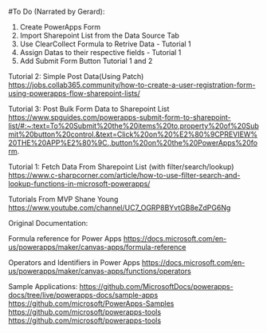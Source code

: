 #To Do (Narrated by Gerard):
1. Create PowerApps Form
2. Import Sharepoint List from the Data Source Tab
3. Use ClearCollect Formula to Retrive Data - Tutorial 1
4. Assign Datas to their respective fields - Tutorial 1
5. Add Submit Form Button Tutorial 1 and 2

Tutorial 2: Simple Post Data(Using Patch)
https://jobs.collab365.community/how-to-create-a-user-registration-form-using-powerapps-flow-sharepoint-lists/

Tutorial 3: Post Bulk Form Data to Sharepoint List
https://www.spguides.com/powerapps-submit-form-to-sharepoint-list/#:~:text=To%20Submit%20the%20items%20to,property%20of%20Submit%20button%20control.&text=Click%20on%20%E2%80%9CPREVIEW%20THE%20APP%E2%80%9C.,button%20on%20the%20PowerApps%20form.

Tutorial 1: Fetch Data From Sharepoint List (with filter/search/lookup)
https://www.c-sharpcorner.com/article/how-to-use-filter-search-and-lookup-functions-in-microsoft-powerapps/

Tutorials From MVP Shane Young
https://www.youtube.com/channel/UC7_OGRP8BYvtGB8eZdPG6Ng

Original Documentation:

Formula reference for Power Apps
https://docs.microsoft.com/en-us/powerapps/maker/canvas-apps/formula-reference

Operators and Identifiers in Power Apps
https://docs.microsoft.com/en-us/powerapps/maker/canvas-apps/functions/operators

Sample Applications:
https://github.com/MicrosoftDocs/powerapps-docs/tree/live/powerapps-docs/sample-apps
https://github.com/microsoft/PowerApps-Samples
https://github.com/microsoft/powerapps-tools
https://github.com/microsoft/powerapps-tools

